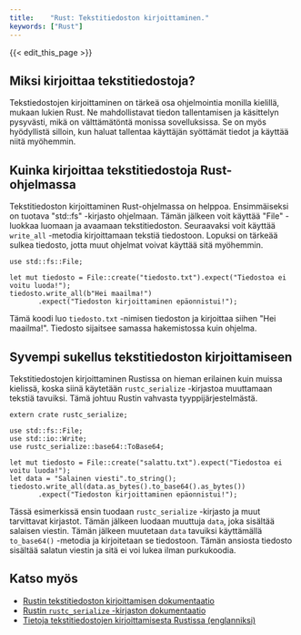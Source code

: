 ```yaml
---
title:    "Rust: Tekstitiedoston kirjoittaminen."
keywords: ["Rust"]
---
```


{{< edit_this_page >}}

## Miksi kirjoittaa tekstitiedostoja?

Tekstiedostojen kirjoittaminen on tärkeä osa ohjelmointia monilla kielillä, mukaan lukien Rust. Ne mahdollistavat tiedon tallentamisen ja käsittelyn pysyvästi, mikä on välttämätöntä monissa sovelluksissa. Se on myös hyödyllistä silloin, kun haluat tallentaa käyttäjän syöttämät tiedot ja käyttää niitä myöhemmin.

## Kuinka kirjoittaa tekstitiedostoja Rust-ohjelmassa

Tekstitiedoston kirjoittaminen Rust-ohjelmassa on helppoa. Ensimmäiseksi on tuotava "std::fs" -kirjasto ohjelmaan. Tämän jälkeen voit käyttää "File" -luokkaa luomaan ja avaamaan tekstitiedoston. Seuraavaksi voit käyttää `write_all` -metodia kirjoittamaan tekstiä tiedostoon. Lopuksi on tärkeää sulkea tiedosto, jotta muut ohjelmat voivat käyttää sitä myöhemmin.

```
use std::fs::File;

let mut tiedosto = File::create("tiedosto.txt").expect("Tiedostoa ei voitu luoda!");
tiedosto.write_all(b"Hei maailma!")
       .expect("Tiedoston kirjoittaminen epäonnistui!");
```

Tämä koodi luo `tiedosto.txt` -nimisen tiedoston ja kirjoittaa siihen "Hei maailma!". Tiedosto sijaitsee samassa hakemistossa kuin ohjelma.

## Syvempi sukellus tekstitiedoston kirjoittamiseen

Tekstitiedostojen kirjoittaminen Rustissa on hieman erilainen kuin muissa kielissä, koska siinä käytetään `rustc_serialize` -kirjastoa muuttamaan tekstiä tavuiksi. Tämä johtuu Rustin vahvasta tyyppijärjestelmästä.

```
extern crate rustc_serialize;

use std::fs::File;
use std::io::Write;
use rustc_serialize::base64::ToBase64;

let mut tiedosto = File::create("salattu.txt").expect("Tiedostoa ei voitu luoda!");
let data = "Salainen viesti".to_string();
tiedosto.write_all(data.as_bytes().to_base64().as_bytes())
       .expect("Tiedoston kirjoittaminen epäonnistui!");
```

Tässä esimerkissä ensin tuodaan `rustc_serialize` -kirjasto ja muut tarvittavat kirjastot. Tämän jälkeen luodaan muuttuja `data`, joka sisältää salaisen viestin. Tämän jälkeen muutetaan `data` tavuiksi käyttämällä `to_base64()` -metodia ja kirjoitetaan se tiedostoon. Tämän ansiosta tiedosto sisältää salatun viestin ja sitä ei voi lukea ilman purkukoodia.

## Katso myös

- [Rustin tekstitiedoston kirjoittamisen dokumentaatio](https://doc.rust-lang.org/std/fs/struct.File.html)
- [Rustin `rustc_serialize` -kirjaston dokumentaatio](https://doc.servo.org/rustc_serialize/)
- [Tietoja tekstitiedostojen kirjoittamisesta Rustissa (englanniksi)](https://dev.to/ladybug/working-with-text-files-in-rust-31g7)
